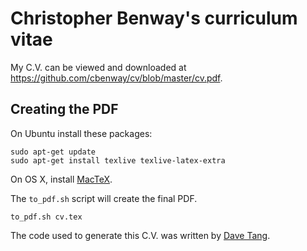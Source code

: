 # Christopher Benway's curriculum vitae

My C.V. can be viewed and downloaded at <https://github.com/cbenway/cv/blob/master/cv.pdf>.

## Creating the PDF

On Ubuntu install these packages:

~~~~{.bash}
sudo apt-get update
sudo apt-get install texlive texlive-latex-extra
~~~~

On OS X, install [MacTeX](http://www.tug.org/mactex/).

The `to_pdf.sh` script will create the final PDF.

~~~~{.bash}
to_pdf.sh cv.tex
~~~~

The code used to generate this C.V. was written by [Dave Tang](https://github.com/davetang).
